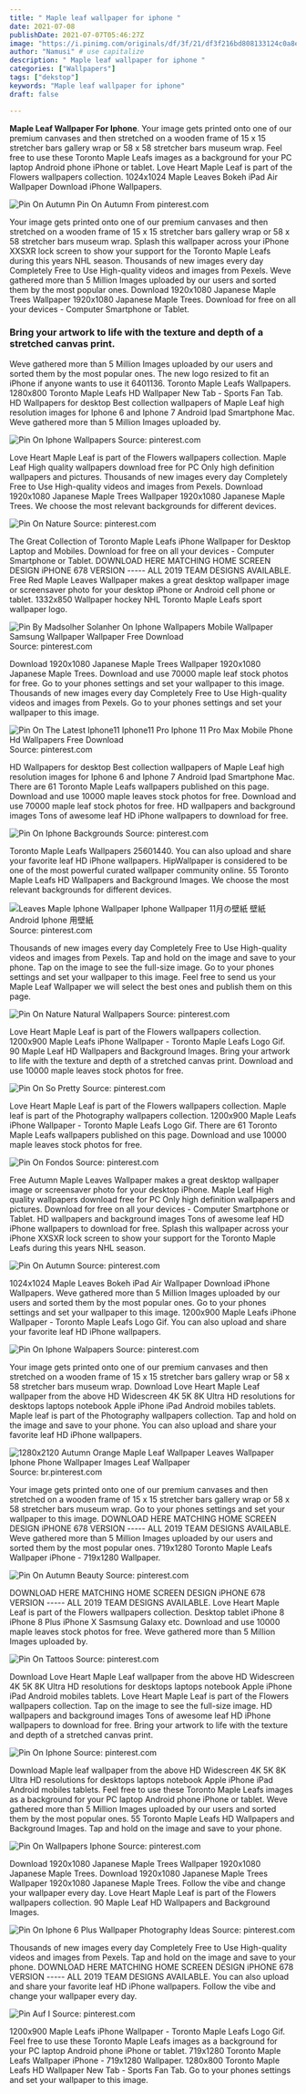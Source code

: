 ```yaml
---
title: " Maple leaf wallpaper for iphone "
date: 2021-07-08
publishDate: 2021-07-07T05:46:27Z
image: "https://i.pinimg.com/originals/df/3f/21/df3f216bd808133124c0a8eb13e5b126.jpg"
author: "Namusi" # use capitalize
description: " Maple leaf wallpaper for iphone "
categories: ["Wallpapers"]
tags: ["dekstop"]
keywords: "Maple leaf wallpaper for iphone"
draft: false

---
```



**Maple Leaf Wallpaper For Iphone**. Your image gets printed onto one of our premium canvases and then stretched on a wooden frame of 15 x 15 stretcher bars gallery wrap or 58 x 58 stretcher bars museum wrap. Feel free to use these Toronto Maple Leafs images as a background for your PC laptop Android phone iPhone or tablet. Love Heart Maple Leaf is part of the Flowers wallpapers collection. 1024x1024 Maple Leaves Bokeh iPad Air Wallpaper Download iPhone Wallpapers.

![Pin On Autumn](https://i.pinimg.com/originals/60/61/29/6061294a3cdcfd261e4a3e0dd46e06ba.jpg "Pin On Autumn")
Pin On Autumn From pinterest.com


Your image gets printed onto one of our premium canvases and then stretched on a wooden frame of 15 x 15 stretcher bars gallery wrap or 58 x 58 stretcher bars museum wrap. Splash this wallpaper across your iPhone XXSXR lock screen to show your support for the Toronto Maple Leafs during this years NHL season. Thousands of new images every day Completely Free to Use High-quality videos and images from Pexels. Weve gathered more than 5 Million Images uploaded by our users and sorted them by the most popular ones. Download 1920x1080 Japanese Maple Trees Wallpaper 1920x1080 Japanese Maple Trees. Download for free on all your devices - Computer Smartphone or Tablet.

### Bring your artwork to life with the texture and depth of a stretched canvas print.

Weve gathered more than 5 Million Images uploaded by our users and sorted them by the most popular ones. The new logo resized to fit an iPhone if anyone wants to use it 6401136. Toronto Maple Leafs Wallpapers. 1280x800 Toronto Maple Leafs HD Wallpaper New Tab - Sports Fan Tab. HD Wallpapers for desktop Best collection wallpapers of Maple Leaf high resolution images for Iphone 6 and Iphone 7 Android Ipad Smartphone Mac. Weve gathered more than 5 Million Images uploaded by.


![Pin On Iphone Wallpapers](https://i.pinimg.com/736x/9b/ae/ec/9baeecaffff83c9e2d4449dd003e49e5.jpg "Pin On Iphone Wallpapers")
Source: pinterest.com

Love Heart Maple Leaf is part of the Flowers wallpapers collection. Maple Leaf High quality wallpapers download free for PC Only high definition wallpapers and pictures. Thousands of new images every day Completely Free to Use High-quality videos and images from Pexels. Download 1920x1080 Japanese Maple Trees Wallpaper 1920x1080 Japanese Maple Trees. We choose the most relevant backgrounds for different devices.

![Pin On Nature](https://i.pinimg.com/originals/eb/28/e1/eb28e1e2c3e09f2fcc7ae46d0a3b9f8e.jpg "Pin On Nature")
Source: pinterest.com

The Great Collection of Toronto Maple Leafs iPhone Wallpaper for Desktop Laptop and Mobiles. Download for free on all your devices - Computer Smartphone or Tablet. DOWNLOAD HERE MATCHING HOME SCREEN DESIGN iPHONE 678 VERSION ----- ALL 2019 TEAM DESIGNS AVAILABLE. Free Red Maple Leaves Wallpaper makes a great desktop wallpaper image or screensaver photo for your desktop iPhone or Android cell phone or tablet. 1332x850 Wallpaper hockey NHL Toronto Maple Leafs sport wallpaper logo.

![Pin By Madsolher Solanher On Iphone Wallpapers Mobile Wallpaper Samsung Wallpaper Wallpaper Free Download](https://i.pinimg.com/originals/5a/2b/4c/5a2b4cc2ee4ff60e564a87824fc59c95.jpg "Pin By Madsolher Solanher On Iphone Wallpapers Mobile Wallpaper Samsung Wallpaper Wallpaper Free Download")
Source: pinterest.com

Download 1920x1080 Japanese Maple Trees Wallpaper 1920x1080 Japanese Maple Trees. Download and use 70000 maple leaf stock photos for free. Go to your phones settings and set your wallpaper to this image. Thousands of new images every day Completely Free to Use High-quality videos and images from Pexels. Go to your phones settings and set your wallpaper to this image.

![Pin On The Latest Iphone11 Iphone11 Pro Iphone 11 Pro Max Mobile Phone Hd Wallpapers Free Download](https://i.pinimg.com/originals/f3/19/8e/f3198e6fb0f6843a8abe2593f93c0383.png "Pin On The Latest Iphone11 Iphone11 Pro Iphone 11 Pro Max Mobile Phone Hd Wallpapers Free Download")
Source: pinterest.com

HD Wallpapers for desktop Best collection wallpapers of Maple Leaf high resolution images for Iphone 6 and Iphone 7 Android Ipad Smartphone Mac. There are 61 Toronto Maple Leafs wallpapers published on this page. Download and use 10000 maple leaves stock photos for free. Download and use 70000 maple leaf stock photos for free. HD wallpapers and background images Tons of awesome leaf HD iPhone wallpapers to download for free.

![Pin On Iphone Backgrounds](https://i.pinimg.com/originals/27/a7/79/27a7797c701c77a612d6b95c84804941.jpg "Pin On Iphone Backgrounds")
Source: pinterest.com

Toronto Maple Leafs Wallpapers 25601440. You can also upload and share your favorite leaf HD iPhone wallpapers. HipWallpaper is considered to be one of the most powerful curated wallpaper community online. 55 Toronto Maple Leafs HD Wallpapers and Background Images. We choose the most relevant backgrounds for different devices.

![Leaves Maple Iphone Wallpaper Iphone Wallpaper 11月の壁紙 壁紙 Android Iphone 用壁紙](https://i.pinimg.com/originals/c9/ed/39/c9ed39e2a59ee0915d2a8254938757b7.jpg "Leaves Maple Iphone Wallpaper Iphone Wallpaper 11月の壁紙 壁紙 Android Iphone 用壁紙")
Source: pinterest.com

Thousands of new images every day Completely Free to Use High-quality videos and images from Pexels. Tap and hold on the image and save to your phone. Tap on the image to see the full-size image. Go to your phones settings and set your wallpaper to this image. Feel free to send us your Maple Leaf Wallpaper we will select the best ones and publish them on this page.

![Pin On Nature Natural Wallpapers](https://i.pinimg.com/originals/1d/3b/bb/1d3bbb715d7d29fb8972bb38bc932622.jpg "Pin On Nature Natural Wallpapers")
Source: pinterest.com

Love Heart Maple Leaf is part of the Flowers wallpapers collection. 1200x900 Maple Leafs iPhone Wallpaper - Toronto Maple Leafs Logo Gif. 90 Maple Leaf HD Wallpapers and Background Images. Bring your artwork to life with the texture and depth of a stretched canvas print. Download and use 10000 maple leaves stock photos for free.

![Pin On So Pretty](https://i.pinimg.com/originals/19/94/c9/1994c9d33d5be12c0afd1c2c0c520450.jpg "Pin On So Pretty")
Source: pinterest.com

Love Heart Maple Leaf is part of the Flowers wallpapers collection. Maple leaf is part of the Photography wallpapers collection. 1200x900 Maple Leafs iPhone Wallpaper - Toronto Maple Leafs Logo Gif. There are 61 Toronto Maple Leafs wallpapers published on this page. Download and use 10000 maple leaves stock photos for free.

![Pin On Fondos](https://i.pinimg.com/originals/cf/ea/d9/cfead98737759e9969e2ca28bc19527f.jpg "Pin On Fondos")
Source: pinterest.com

Free Autumn Maple Leaves Wallpaper makes a great desktop wallpaper image or screensaver photo for your desktop iPhone. Maple Leaf High quality wallpapers download free for PC Only high definition wallpapers and pictures. Download for free on all your devices - Computer Smartphone or Tablet. HD wallpapers and background images Tons of awesome leaf HD iPhone wallpapers to download for free. Splash this wallpaper across your iPhone XXSXR lock screen to show your support for the Toronto Maple Leafs during this years NHL season.

![Pin On Autumn](https://i.pinimg.com/originals/60/61/29/6061294a3cdcfd261e4a3e0dd46e06ba.jpg "Pin On Autumn")
Source: pinterest.com

1024x1024 Maple Leaves Bokeh iPad Air Wallpaper Download iPhone Wallpapers. Weve gathered more than 5 Million Images uploaded by our users and sorted them by the most popular ones. Go to your phones settings and set your wallpaper to this image. 1200x900 Maple Leafs iPhone Wallpaper - Toronto Maple Leafs Logo Gif. You can also upload and share your favorite leaf HD iPhone wallpapers.

![Pin On Iphone Walpapers](https://i.pinimg.com/originals/9a/40/07/9a4007fe4fc3385b374ac58a4be6e46d.jpg "Pin On Iphone Walpapers")
Source: pinterest.com

Your image gets printed onto one of our premium canvases and then stretched on a wooden frame of 15 x 15 stretcher bars gallery wrap or 58 x 58 stretcher bars museum wrap. Download Love Heart Maple Leaf wallpaper from the above HD Widescreen 4K 5K 8K Ultra HD resolutions for desktops laptops notebook Apple iPhone iPad Android mobiles tablets. Maple leaf is part of the Photography wallpapers collection. Tap and hold on the image and save to your phone. You can also upload and share your favorite leaf HD iPhone wallpapers.

![1280x2120 Autumn Orange Maple Leaf Wallpaper Leaves Wallpaper Iphone Phone Wallpaper Images Leaf Wallpaper](https://i.pinimg.com/originals/51/6b/83/516b837f08fff14e05f2b9b00d1c02bb.png "1280x2120 Autumn Orange Maple Leaf Wallpaper Leaves Wallpaper Iphone Phone Wallpaper Images Leaf Wallpaper")
Source: br.pinterest.com

Your image gets printed onto one of our premium canvases and then stretched on a wooden frame of 15 x 15 stretcher bars gallery wrap or 58 x 58 stretcher bars museum wrap. Go to your phones settings and set your wallpaper to this image. DOWNLOAD HERE MATCHING HOME SCREEN DESIGN iPHONE 678 VERSION ----- ALL 2019 TEAM DESIGNS AVAILABLE. Weve gathered more than 5 Million Images uploaded by our users and sorted them by the most popular ones. 719x1280 Toronto Maple Leafs Wallpaper iPhone - 719x1280 Wallpaper.

![Pin On Autumn Beauty](https://i.pinimg.com/originals/90/98/92/909892f762ef93c64793b9be35e2fb55.jpg "Pin On Autumn Beauty")
Source: pinterest.com

DOWNLOAD HERE MATCHING HOME SCREEN DESIGN iPHONE 678 VERSION ----- ALL 2019 TEAM DESIGNS AVAILABLE. Love Heart Maple Leaf is part of the Flowers wallpapers collection. Desktop tablet iPhone 8 iPhone 8 Plus iPhone X Sasmsung Galaxy etc. Download and use 10000 maple leaves stock photos for free. Weve gathered more than 5 Million Images uploaded by.

![Pin On Tattoos](https://i.pinimg.com/originals/7c/33/60/7c33609a7af588763f180f5aea923e3c.png "Pin On Tattoos")
Source: pinterest.com

Download Love Heart Maple Leaf wallpaper from the above HD Widescreen 4K 5K 8K Ultra HD resolutions for desktops laptops notebook Apple iPhone iPad Android mobiles tablets. Love Heart Maple Leaf is part of the Flowers wallpapers collection. Tap on the image to see the full-size image. HD wallpapers and background images Tons of awesome leaf HD iPhone wallpapers to download for free. Bring your artwork to life with the texture and depth of a stretched canvas print.

![Pin On Iphone](https://i.pinimg.com/originals/36/41/93/36419398e7760f14565b23d61811f14e.jpg "Pin On Iphone")
Source: pinterest.com

Download Maple leaf wallpaper from the above HD Widescreen 4K 5K 8K Ultra HD resolutions for desktops laptops notebook Apple iPhone iPad Android mobiles tablets. Feel free to use these Toronto Maple Leafs images as a background for your PC laptop Android phone iPhone or tablet. Weve gathered more than 5 Million Images uploaded by our users and sorted them by the most popular ones. 55 Toronto Maple Leafs HD Wallpapers and Background Images. Tap and hold on the image and save to your phone.

![Pin On Wallpapers Iphone](https://i.pinimg.com/originals/da/2d/54/da2d54e45db93f7a25680ac1c0e3f6b3.jpg "Pin On Wallpapers Iphone")
Source: pinterest.com

Download 1920x1080 Japanese Maple Trees Wallpaper 1920x1080 Japanese Maple Trees. Download 1920x1080 Japanese Maple Trees Wallpaper 1920x1080 Japanese Maple Trees. Follow the vibe and change your wallpaper every day. Love Heart Maple Leaf is part of the Flowers wallpapers collection. 90 Maple Leaf HD Wallpapers and Background Images.

![Pin On Iphone 6 Plus Wallpaper Photography Ideas](https://i.pinimg.com/originals/46/2a/4d/462a4d3326fc911a851d302d722b5be1.jpg "Pin On Iphone 6 Plus Wallpaper Photography Ideas")
Source: pinterest.com

Thousands of new images every day Completely Free to Use High-quality videos and images from Pexels. Tap and hold on the image and save to your phone. DOWNLOAD HERE MATCHING HOME SCREEN DESIGN iPHONE 678 VERSION ----- ALL 2019 TEAM DESIGNS AVAILABLE. You can also upload and share your favorite leaf HD iPhone wallpapers. Follow the vibe and change your wallpaper every day.

![Pin Auf I](https://i.pinimg.com/originals/df/3f/21/df3f216bd808133124c0a8eb13e5b126.jpg "Pin Auf I")
Source: pinterest.com

1200x900 Maple Leafs iPhone Wallpaper - Toronto Maple Leafs Logo Gif. Feel free to use these Toronto Maple Leafs images as a background for your PC laptop Android phone iPhone or tablet. 719x1280 Toronto Maple Leafs Wallpaper iPhone - 719x1280 Wallpaper. 1280x800 Toronto Maple Leafs HD Wallpaper New Tab - Sports Fan Tab. Go to your phones settings and set your wallpaper to this image.


